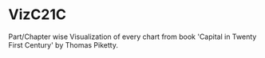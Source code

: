 # VizC21C
Part/Chapter wise Visualization of every chart from book 'Capital in Twenty First Century' by Thomas Piketty.
